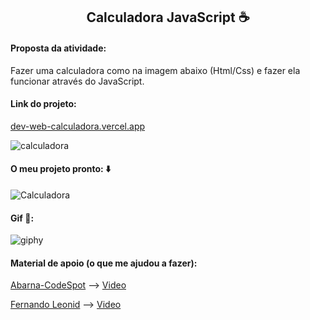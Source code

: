 <h2 style="text-align: center">
    Calculadora JavaScript ☕
</h2>
<h4>
    Proposta da atividade:
</h4>
<p>
     Fazer uma calculadora como na imagem abaixo (Html/Css) e fazer ela funcionar através do JavaScript.
</p>
<h4>Link do projeto:</h4>
<a href="dev-web-calculadora.vercel.app">dev-web-calculadora.vercel.app</a>

![calculadora](https://user-images.githubusercontent.com/63010902/115099561-17588300-9f0d-11eb-804d-fcda59f77cd0.png)

<h4>
    O meu projeto pronto: ⬇️
</h4>

![Calculadora](https://user-images.githubusercontent.com/63010902/115099568-1de6fa80-9f0d-11eb-9451-fec03171924a.jpg)

<h4>
    Gif 👾:
</h4>

![giphy](https://user-images.githubusercontent.com/63010902/115099571-25a69f00-9f0d-11eb-9945-4c45ee5cbde2.gif)


<h4>
    Material de apoio (o que me ajudou a fazer):
</h4>

<p>
    <p>
            <a href="https://github.com/abarna-codespot/A-simple-Calculator">Abarna-CodeSpot</a> -->
        <a href="https://www.youtube.com/watch?v=CI2GwL--ll8">Video</a>
</p>
<p>
    <a href="https://www.youtube.com/channel/UCUx9gTvh8siElre9J7rF18w">Fernando Leonid</a> -->
    <a href="https://www.youtube.com/watch?v=oRZQ5EZOrQk">Video</a>
</p>

